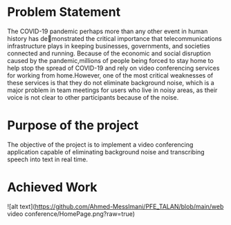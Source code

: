# Problem Statement

The COVID-19 pandemic perhaps more than any other event in human history has demonstrated the critical importance that telecommunications infrastructure plays in keeping
businesses, governments, and societies connected and running. Because of the economic and
social disruption caused by the pandemic,millions of people being forced to stay home to
help stop the spread of COVID-19 and rely on video conferencing services for working from
home.However, one of the most critical weaknesses of these services is that they do not
eliminate background noise, which is a major problem in team meetings for users who live
in noisy areas, as their voice is not clear to other participants because of the noise.

#  Purpose of the project

The objective of the project is to implement a video conferencing application capable of
eliminating background noise and transcribing speech into text in real time.

# Achieved Work

![alt text](https://github.com/Ahmed-Messlmani/PFE_TALAN/blob/main/web video conference/HomePage.png?raw=true)

